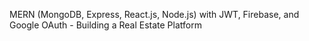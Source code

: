  MERN (MongoDB, Express, React.js, Node.js) with JWT, Firebase, and Google OAuth - Building a Real Estate Platform
